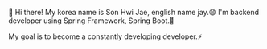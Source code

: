 👋 Hi there! 
My korea name is Son Hwi Jae, english name jay.😄
I'm backend developer using Spring Framework, Spring Boot.🌱

My goal is to become a constantly developing developer.⚡



